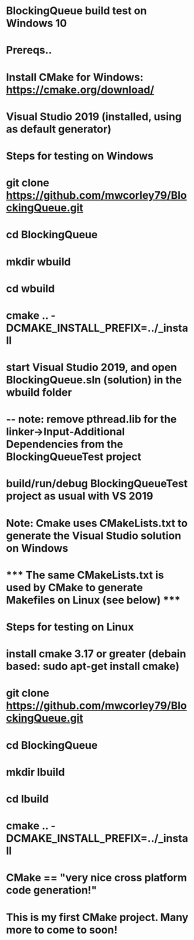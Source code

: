 # BlockingQueue build test on Windows 10
# Prereqs.. 
# Install CMake for Windows: https://cmake.org/download/   
# Visual Studio 2019 (installed, using as default generator)
# Steps for testing on Windows
# git clone https://github.com/mwcorley79/BlockingQueue.git
# cd BlockingQueue
# mkdir wbuild
# cd wbuild
# cmake .. -DCMAKE_INSTALL_PREFIX=../_install  
# start Visual Studio 2019, and open BlockingQueue.sln (solution) in the wbuild folder  
#   -- note: remove pthread.lib for the linker->Input-Additional Dependencies from the BlockingQueueTest project

# build/run/debug BlockingQueueTest project as usual with VS 2019  
# Note: Cmake uses CMakeLists.txt to generate the Visual Studio solution on Windows

# *** The same CMakeLists.txt is used by CMake to generate Makefiles on Linux (see below) ***
# Steps for testing on Linux
# install cmake 3.17 or greater (debain based:  sudo apt-get install cmake)
# git clone https://github.com/mwcorley79/BlockingQueue.git
# cd BlockingQueue
# mkdir lbuild
# cd lbuild
# cmake .. -DCMAKE_INSTALL_PREFIX=../_install  


# CMake == "very nice cross platform code generation!"
# This is my first CMake project. Many more to come to soon! 
